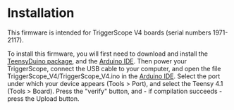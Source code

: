 # Installation
This firmware is intended for TriggerScope  V4 boards (serial numbers 1971-2117).

To install this firmware, you will first need to download and install the [TeensyDuino package](https://www.pjrc.com/teensy/td_download.html), and the  [Arduino IDE](https://www.arduino.cc/en/software). Then power your TriggerScope, connect the USB cable to your computer, and open the file TriggerScope_V4/TriggerScope_V4.ino in the [Arduino IDE](https://www.arduino.cc/en/software). Select the port under which your device appears (Tools > Port), and select the Teensy 4.1 (Tools > Board). Press the "verify" button, and - if compilation succeeds - press the Upload button.
